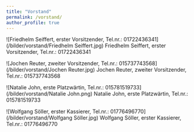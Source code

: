 ```yaml
---
title: "Vorstand"
permalink: /vorstand/
author_profile: true
---
```



![Friedhelm Seiffert, erster Vorsitzender, Tel.nr.: 01722436341](/bilder/vorstand/Friedhelm Seiffert.jpg)
Friedhelm Seiffert, erster Vorsitzender, Tel.nr.: 01722436341

![Jochen Reuter, zweiter Vorsitzender, Tel.nr.: 015737743568](/bilder/vorstand/Jochen Reuter.jpg)
Jochen Reuter, zweiter Vorsitzender, Tel.nr.: 015737743568

![Natalie John, erste Platzwärtin, Tel.nr.: 015781519733](/bilder/vorstand/Natalie John.png)
Natalie John, erste Platzwärtin, Tel.nr.: 015781519733

![Wolfgang Söller, erster Kassierer, Tel.nr.: 01776496770](/bilder/vorstand/Wolfgang Söller.jpg)
Wolfgang Söller, erster Kassierer, Tel.nr.: 01776496770


